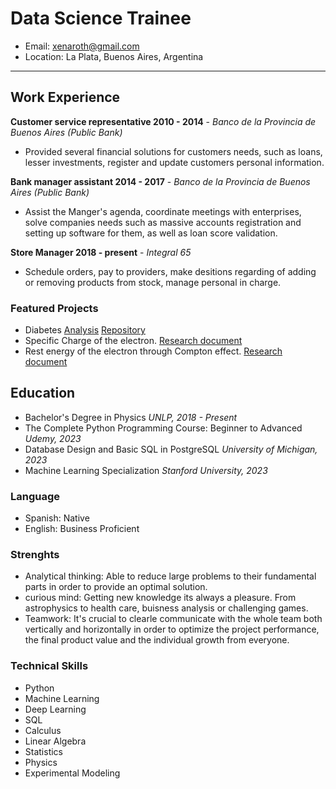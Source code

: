 # Data Science Trainee

- Email: xenaroth@gmail.com
- Location: La Plata, Buenos Aires, Argentina
---
## Work Experience
**Customer service representative 2010 - 2014** - _Banco de la Provincia de Buenos Aires (Public Bank)_
- Provided several financial solutions for customers needs, such as loans, lesser investments, register and update customers personal information.

**Bank manager assistant 2014 - 2017** - _Banco de la Provincia de Buenos Aires (Public Bank)_
- Assist the Manger's agenda, coordinate meetings with enterprises, solve companies needs such as massive accounts registration and setting up software for them, as well as loan score validation.

**Store Manager 2018 - present** - _Integral 65_
- Schedule orders, pay to providers, make desitions regarding of adding or removing products from stock, manage personal in charge.

### Featured Projects
- Diabetes [Analysis](https://www.overleaf.com/read/kfmjdgbmcfrq) [Repository](https://github.com/x3naroth/Diabetes_prediction.git)
- Specific Charge of the electron. [Research document](https://www.overleaf.com/read/vnwqjrqswrdv)
- Rest energy of the electron through Compton effect. [Research document](https://www.overleaf.com/read/nhnzbpwxpznd)
  
## Education
- Bachelor's Degree in Physics _UNLP, 2018 - Present_
- The Complete Python Programming Course: Beginner to Advanced _Udemy, 2023_
- Database Design and Basic SQL in PostgreSQL _University of Michigan, 2023_
- Machine Learning Specialization _Stanford University, 2023_
  
### Language
- Spanish: Native
- English: Business Proficient
  
### Strenghts
- Analytical thinking: Able to reduce large problems to their fundamental parts in order to provide an optimal solution.
- curious mind: Getting new knowledge its always a pleasure. From astrophysics to health care, buisness analysis or challenging games.
- Teamwork: It's crucial to clearle communicate with the whole team both vertically and horizontally in order to optimize the project performance, the final product value and the individual growth from everyone.

### Technical Skills
- Python
- Machine Learning
- Deep Learning
- SQL
- Calculus
- Linear Algebra
- Statistics
- Physics
- Experimental Modeling
